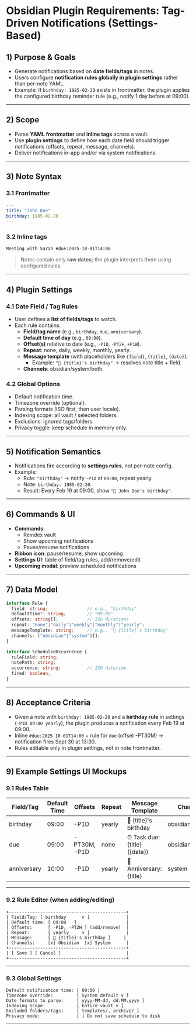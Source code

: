 # Obsidian Plugin Requirements: Tag-Driven Notifications (Settings-Based)

## 1) Purpose & Goals
- Generate notifications based on **date fields/tags** in notes.  
- Users configure **notification rules globally in plugin settings** rather than per-note YAML.  
- Example: If `birthday: 1985-02-20` exists in frontmatter, the plugin applies the configured birthday reminder rule (e.g., notify 1 day before at 09:00).

---

## 2) Scope
- Parse **YAML frontmatter** and **inline tags** across a vault.  
- Use **plugin settings** to define how each date field should trigger notifications (offsets, repeat, message, channels).  
- Deliver notifications in-app and/or via system notifications.  

---

## 3) Note Syntax

### 3.1 Frontmatter
```yaml
---
title: "John Doe"
birthday: 1985-02-20
---
```

### 3.2 Inline tags
```
Meeting with Sarah #due:2025-10-01T14:00
```

> Notes contain only **raw dates**; the plugin interprets them using configured rules.

---

## 4) Plugin Settings

### 4.1 Date Field / Tag Rules
- User defines a **list of fields/tags** to watch.  
- Each rule contains:
  - **Field/tag name** (e.g., `birthday`, `due`, `anniversary`).  
  - **Default time of day** (e.g., `09:00`).  
  - **Offset(s)** relative to date (e.g., `-P1D`, `-PT2H`, `+P1W`).  
  - **Repeat**: none, daily, weekly, monthly, yearly.  
  - **Message template** (with placeholders like `{field}`, `{title}`, `{date}`).  
    - Example: `"🎂 {title}'s birthday"` → resolves note title + field.  
  - **Channels**: obsidian/system/both.  

### 4.2 Global Options
- Default notification time.  
- Timezone override (optional).  
- Parsing formats (ISO first, then user locale).  
- Indexing scope: all vault / selected folders.  
- Exclusions: ignored tags/folders.  
- Privacy toggle: keep schedule in memory only.  

---

## 5) Notification Semantics
- Notifications fire according to **settings rules**, not per-note config.  
- Example:  
  - Rule: `"birthday"` → notify `-P1D` at `09:00`, repeat yearly.  
  - Note: `birthday: 1985-02-20`.  
  - Result: Every Feb 19 at 09:00, show `"🎂 John Doe's birthday"`.  

---

## 6) Commands & UI
- **Commands**:  
  - Reindex vault  
  - Show upcoming notifications  
  - Pause/resume notifications  
- **Ribbon icon**: pause/resume, show upcoming  
- **Settings UI**: table of field/tag rules, add/remove/edit  
- **Upcoming modal**: preview scheduled notifications  

---

## 7) Data Model

```ts
interface Rule {
  field: string;               // e.g., "birthday"
  defaultTime?: string;        // "09:00"
  offsets: string[];           // ISO durations
  repeat: "none"|"daily"|"weekly"|"monthly"|"yearly";
  messageTemplate: string;     // e.g., "🎂 {title}'s birthday"
  channels: ("obsidian"|"system")[];
}

interface ScheduledOccurrence {
  ruleField: string;
  notePath: string;
  occurrence: string;          // ISO datetime
  fired: boolean;
}
```

---

## 8) Acceptance Criteria
- Given a note with `birthday: 1985-02-20` and a **birthday rule** in settings (`-P1D 09:00 yearly`), the plugin produces a notification every Feb 19 at 09:00.  
- Inline `#due:2025-10-01T14:00` + rule for `due` (offset -PT30M) → notification fires Sept 30 at 13:30.  
- Rules editable only in plugin settings, not in note frontmatter.  

---

## 9) Example Settings UI Mockups

### 9.1 Rules Table
| Field/Tag  | Default Time | Offsets         | Repeat  | Message Template          | Channels   | Actions |
|------------|--------------|-----------------|---------|---------------------------|------------|---------|
| birthday   | 09:00        | -P1D            | yearly  | 🎂 {title}'s birthday     | obsidian+system | Edit / Delete |
| due        | 09:00        | -PT30M, -P1D    | none    | ⏰ Task due: {title} ({date}) | obsidian | Edit / Delete |
| anniversary| 10:00        | -P1D            | yearly  | 💍 Anniversary: {title}   | system     | Edit / Delete |

---

### 9.2 Rule Editor (when adding/editing)
```
+---------------------------------------------+
| Field/Tag: [ birthday      v ]              |
| Default time: [ 09:00   ]                   |
| Offsets:      [ -P1D, -PT2H ] (add/remove)  |
| Repeat:       [ yearly     v ]              |
| Message:      [ 🎂 {title}'s birthday ]     |
| Channels:     [x] Obsidian  [x] System      |
+---------------------------------------------+
| [ Save ] [ Cancel ]                         |
+---------------------------------------------+
```

---

### 9.3 Global Settings
```
Default notification time: [ 09:00 ]
Timezone override:         [ System default v ]
Date formats to parse:     [ yyyy-MM-dd, dd.MM.yyyy ]
Indexing scope:            [ Entire vault v ]
Excluded folders/tags:     [ templates/, archive/ ]
Privacy mode:              [ ] Do not save schedule to disk
```

---
